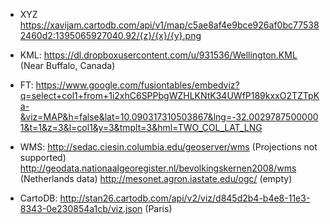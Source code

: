 - XYZ
https://xavijam.cartodb.com/api/v1/map/c5ae8af4e9bce926af0bc775382460d2:1395065927040.92/{z}/{x}/{y}.png

- KML:
https://dl.dropboxusercontent.com/u/931536/Wellington.KML (Near Buffalo, Canada)

- FT:
https://www.google.com/fusiontables/embedviz?q=select+col1+from+1i2xhC6SPPbgWZHLKNtK34UWfP189kxxO2TZTpKa-&viz=MAP&h=false&lat=10.090317310503867&lng=-32.00297875000001&t=1&z=3&l=col1&y=3&tmplt=3&hml=TWO_COL_LAT_LNG

- WMS:
http://sedac.ciesin.columbia.edu/geoserver/wms (Projections not supported)
http://geodata.nationaalgeoregister.nl/bevolkingskernen2008/wms (Netherlands data)
http://mesonet.agron.iastate.edu/ogc/ (empty)

- CartoDB:
http://stan26.cartodb.com/api/v2/viz/d845d2b4-b4e8-11e3-8343-0e230854a1cb/viz.json (Paris)